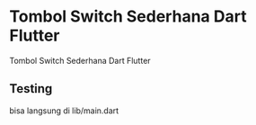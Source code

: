 # Tombol Switch Sederhana Dart Flutter
Tombol Switch Sederhana Dart Flutter

## Testing

bisa langsung di lib/main.dart
